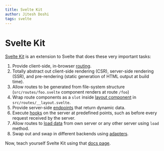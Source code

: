 ```yaml
---
title: Svelte Kit
author: Jitesh Doshi
tags: svelte
---
```


# Svelte Kit

[Svelte Kit](https://kit.svelte.dev) is an extension to Svelte that does these very important tasks:

1. Provide client-side, in-browser [routing](https://kit.svelte.dev/docs#routing).
2. Totally abstract out client-side rendering (CSR), server-side rendering (SSR), and pre-rendering (static generation of HTML output at build time).
3. Allow routes to be generated from file-system structure (`src/routes/foo.svelte` component renders at route `/foo`)
4. Wrap route components as a `slot` inside [layout component](https://kit.svelte.dev/docs#layouts) in `src/routes/__layout.svelte`.
5. Provide server-side [endpoints](https://kit.svelte.dev/docs#routing-endpoints) that return dynamic data.
6. Execute [hooks](https://kit.svelte.dev/docs#hooks) on the server at predefined points, such as before every request received by the server.
7. Allow routes to [load data](https://kit.svelte.dev/docs#loading) from own server or any other server using `load` method.
8. Swap out and swap in different backends using [adapters](https://kit.svelte.dev/docs#adapters).

Now, teach yourself Svelte Kit using that [docs page](https://kit.svelte.dev/docs).